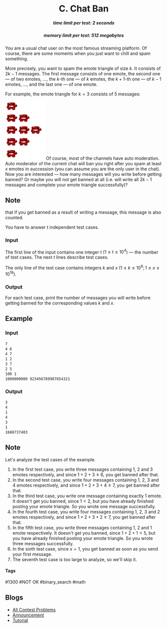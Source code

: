 <h1 style='text-align: center;'> C. Chat Ban</h1>

<h5 style='text-align: center;'>time limit per test: 2 seconds</h5>
<h5 style='text-align: center;'>memory limit per test: 512 megabytes</h5>

You are a usual chat user on the most famous streaming platform. Of course, there are some moments when you just want to chill and spam something.

More precisely, you want to spam the emote triangle of size $k$. It consists of $2k-1$ messages. The first message consists of one emote, the second one — of two emotes, ..., the $k$-th one — of $k$ emotes, the $k+1$-th one — of $k-1$ emotes, ..., and the last one — of one emote.

For example, the emote triangle for $k=3$ consists of $5$ messages:

 ![](images/c45a099db97c26744aa322176300f7161fe00bd9.png) Of course, most of the channels have auto moderation. Auto moderator of the current chat will ban you right after you spam at least $x$ emotes in succession (you can assume you are the only user in the chat). Now you are interested — how many messages will you write before getting banned? Or maybe you will not get banned at all (i.e. will write all $2k-1$ messages and complete your emote triangle successfully)? 
## Note

 that if you get banned as a result of writing a message, this message is also counted.

You have to answer $t$ independent test cases.

### Input

The first line of the input contains one integer $t$ ($1 \le t \le 10^4$) — the number of test cases. The next $t$ lines describe test cases.

The only line of the test case contains integers $k$ and $x$ ($1 \le k \le 10^9; 1 \le x \le 10^{18}$).

### Output

For each test case, print the number of messages you will write before getting banned for the corresponding values $k$ and $x$.

## Example

### Input


```text
7
4 6
4 7
1 2
3 7
2 5
100 1
1000000000 923456789987654321
```
### Output


```text
3
4
1
4
3
1
1608737403
```
## Note

Let's analyze the test cases of the example.

1. In the first test case, you write three messages containing $1$, $2$ and $3$ emotes respectively, and since $1 + 2 + 3 \ge 6$, you get banned after that.
2. In the second test case, you write four messages containing $1$, $2$, $3$ and $4$ emotes respectively, and since $1 + 2 + 3 + 4 \ge 7$, you get banned after that.
3. In the third test case, you write one message containing exactly $1$ emote. It doesn't get you banned, since $1 < 2$, but you have already finished posting your emote triangle. So you wrote one message successfully.
4. In the fourth test case, you write four messages containing $1$, $2$, $3$ and $2$ emotes respectively, and since $1 + 2 + 3 + 2 \ge 7$, you get banned after that.
5. In the fifth test case, you write three messages containing $1$, $2$ and $1$ emote respectively. It doesn't get you banned, since $1 + 2 + 1 < 5$, but you have already finished posting your emote triangle. So you wrote three messages successfully.
6. In the sixth test case, since $x = 1$, you get banned as soon as you send your first message.
7. The seventh test case is too large to analyze, so we'll skip it.


#### Tags 

#1300 #NOT OK #binary_search #math 

## Blogs
- [All Contest Problems](../Educational_Codeforces_Round_117_(Rated_for_Div._2).md)
- [Announcement](../blogs/Announcement.md)
- [Tutorial](../blogs/Tutorial.md)
